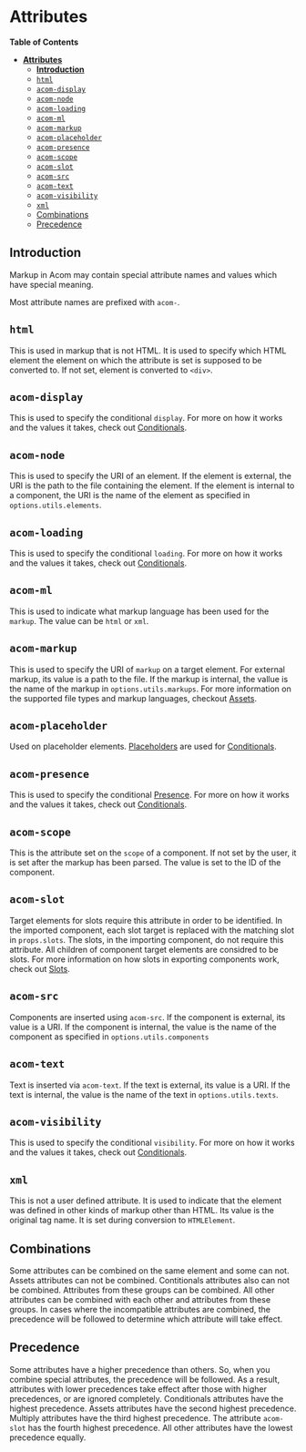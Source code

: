 # __Attributes__

__Table of Contents__

- [__Attributes__](#attributes)
  - [__Introduction__](#introduction)
  - [`html`](#html)
  - [`acom-display`](#acom-display)
  - [`acom-node`](#acom-node)
  - [`acom-loading`](#acom-loading)
  - [`acom-ml`](#acom-ml)
  - [`acom-markup`](#acom-markup)
  - [`acom-placeholder`](#acom-placeholder)
  - [`acom-presence`](#acom-presence)
  - [`acom-scope`](#acom-scope)
  - [`acom-slot`](#acom-slot)
  - [`acom-src`](#acom-src)
  - [`acom-text`](#acom-text)
  - [`acom-visibility`](#acom-visibility)
  - [`xml`](#xml)
  - [Combinations](#combinations)
  - [Precedence](#precedence)


## __Introduction__

Markup in Acom may contain special attribute names and values which have special meaning.


Most attribute names are prefixed with `acom-`.

## `html`

This is used in markup that is not HTML. It is used to specify which HTML element the element on which the attribute is set is supposed to be converted to. If not set, element is converted to `<div>`.

## `acom-display`

This is used to specify the conditional `display`. For more on how it works and the values it takes, check out [Conditionals](conditionals.md).

## `acom-node`

This is used to specify the URI of an element. If the element is external, the URI is the path to the file containing the element. If the element is internal to a component, the URI is the name of the element as specified in `options.utils.elements`.

## `acom-loading`

This is used to specify the conditional `loading`. For more on how it works and the values it takes, check out [Conditionals](conditionals.md#loading).

## `acom-ml`

This is used to indicate what markup language has been used for the `markup`. The value can be `html` or `xml`.

## `acom-markup`

This is used to specify the URI of `markup` on a target element. For external markup, its value is a path to the file. If the markup is internal, the vallue is the name of the markup in `options.utils.markups`. For more information on the supported file types and markup languages, checkout [Assets](assets.md#markup). 

## `acom-placeholder`

Used on placeholder elements. [Placeholders](conditionals.md#placeholders) are used for [Conditionals](conditionals.md).

## `acom-presence`

This is used to specify the conditional [Presence](conditionals.md#presence). For more on how it works and the values it takes, check out [Conditionals](conditionals.md#presence).

## `acom-scope`

This is the attribute set on the `scope` of a component. If not set by the user, it is set after the markup has been parsed. The value is set to the ID of the component.

## `acom-slot`

Target elements for slots require this attribute in order to be identified. In the imported component, each slot target is replaced with the matching slot in `props.slots`. The slots, in the importing component, do not require this attribute. All children of component target elements are considred to be slots. For more information on how slots in exporting components work, check out [Slots](data.md#props).

## `acom-src`

Components are inserted using `acom-src`. If the component is external, its value is a URI. If the component is internal, the value is the name of the component as specified in `options.utils.components`

## `acom-text`

Text is inserted via `acom-text`. If the text is external, its value is a URI. If the text is internal, the value is the name of the text in `options.utils.texts`.

## `acom-visibility`

This is used to specify the conditional `visibility`. For more on how it works and the values it takes, check out [Conditionals](conditionals.md).

## `xml`

This is not a user defined attribute. It is used to indicate that the element was defined in other kinds of markup other than HTML. Its value is the original tag name. It is set during conversion to `HTMLElement`.

## Combinations

Some attributes can be combined on the same element and some can not. Assets attributes can not be combined. Contitionals attributes also can not be combined. Attributes from these groups can be combined. All other attributes can be combined with each other and attributes from these groups. In cases where the incompatible attributes are combined, the precedence will be followed to determine which attribute will take effect.

## Precedence

Some attributes have a higher precedence than others. So, when you combine special attributes, the precedence will be followed. As a result, attributes with lower precedences take effect after those with higher precedences, or are ignored completely. Conditionals attributes have the highest precedence. Assets attributes have the second highest precedence. Multiply attributes have the third highest precedence. The attribute `acom-slot` has the fourth highest precedence. All other attributes have the lowest precedence equally.